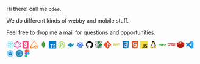 Hi there! call me `odee`.

We do different kinds of webby and mobile stuff.

Feel free to drop me a mail for questions and opportunities.

<img src="https://raw.githubusercontent.com/odjhey/odjhey/master/icons/react-original.svg" height="20px"/><img src="https://raw.githubusercontent.com/odjhey/odjhey/master/icons/graphql.svg" height="20px"/> <img src="https://raw.githubusercontent.com/odjhey/odjhey/master/icons/storybook-icon.svg" height="20px"/> <img src="https://raw.githubusercontent.com/odjhey/odjhey/master/icons/mobx-state-tree-logo-gradient.png" height="20px"/> <img src="https://raw.githubusercontent.com/odjhey/odjhey/master/icons/mongodb-original.svg" height="20px"/> <img src="https://raw.githubusercontent.com/odjhey/odjhey/master/icons/typescript-original.svg" height="20px"/> <img src="https://raw.githubusercontent.com/odjhey/odjhey/master/icons/nodejs-original.svg" height="20px"/> <img src="https://raw.githubusercontent.com/odjhey/odjhey/master/icons/docker-original.svg" height="20px"/> <img src="https://raw.githubusercontent.com/odjhey/odjhey/master/icons/kubernetes.svg" height="20px"/> <img src="https://raw.githubusercontent.com/odjhey/odjhey/master/icons/github-original.svg" height="20px"/> <img src="https://raw.githubusercontent.com/odjhey/odjhey/master/icons/vim-original.svg" height="20px"/> <img src="https://raw.githubusercontent.com/odjhey/odjhey/master/icons/git-original.svg" height="20px"/> <img src="https://raw.githubusercontent.com/odjhey/odjhey/master/icons/babel-original.svg" height="20px"/> <img src="https://raw.githubusercontent.com/odjhey/odjhey/master/icons/css3-original.svg" height="20px"/> <img src="https://raw.githubusercontent.com/odjhey/odjhey/master/icons/html5-original.svg" height="20px"/> <img src="https://raw.githubusercontent.com/odjhey/odjhey/master/icons/javascript-original.svg" height="20px"/> <img src="https://raw.githubusercontent.com/odjhey/odjhey/master/icons/linux-original.svg" height="20px"/> <img src="https://raw.githubusercontent.com/odjhey/odjhey/master/icons/nginx-original.svg" height="20px"/> <img src="https://raw.githubusercontent.com/odjhey/odjhey/master/icons/npm-original-wordmark.svg" height="20px"/> <img src="https://raw.githubusercontent.com/odjhey/odjhey/master/icons/redis-original.svg" height="20px"/> <img src="https://raw.githubusercontent.com/odjhey/odjhey/master/icons/visual-studio-code.svg" height="20px"/> <img src="https://raw.githubusercontent.com/odjhey/odjhey/master/icons/webpack-original.svg" height="20px"/> <img src="https://raw.githubusercontent.com/odjhey/odjhey/master/icons/yarn-original.svg" height="20px"/> <img src="https://raw.githubusercontent.com/odjhey/odjhey/master/icons/figma.svg" height="20px"/>
